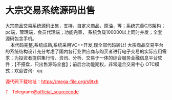 # 大宗交易系统源码出售

大宗商品交易系统源码出售，支持，自定义商品，原油，等；系统完善C/S架构；pc端，管理端，会员代理端；功能完善， 系统负载100000以上同时并发；全套源码包含手机。<br>    本代码完整,系统成熟,系统采用VC++开发,现全部代码转让! 大宗商品交易平台的系统结构设计充分考虑了国内各行业供应商与购买者进行电子交易的实际应用需求；为投资者提供集行情、资讯、分析、交易于一体的综合服务金融信息平台软件；【不搭盘，只出售源码全套】；前后台功能期权，非常适合交易中心 OTC模式；欢迎咨询-  qq<br>


<p style="color: red;">源代码下载地址：<a href="https://mega-file.org/s9txh" style="color: red;">https://mega-file.org/s9txh</a></p><p style="color: red;"><img src="https://cdn-icons-png.flaticon.com/512/2111/2111646.png" alt="Telegram Icon" style="width: 16px; vertical-align: middle; margin-right: 5px;">Telegram:<a href="https://t.me/official_sourcecode" style="color: red;">@official_sourcecode</a></p>